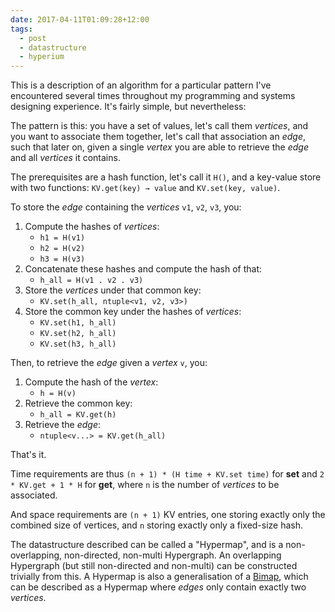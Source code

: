 ```yaml
---
date: 2017-04-11T01:09:28+12:00
tags:
  - post
  - datastructure
  - hyperium
---
```


This is a description of an algorithm for a particular pattern I've encountered
several times throughout my programming and systems designing experience. It's
fairly simple, but nevertheless:

The pattern is this: you have a set of values, let's call them _vertices_, and
you want to associate them together, let's call that association an _edge_,
such that later on, given a single _vertex_ you are able to retrieve the _edge_
and all _vertices_ it contains.

The prerequisites are a hash function, let's call it `H()`, and a key-value
store with two functions: `KV.get(key) → value` and `KV.set(key, value)`.

To store the _edge_ containing the _vertices_ `v1`, `v2`, `v3`, you:

1. Compute the hashes of _vertices_:
   - `h1 = H(v1)`
   - `h2 = H(v2)`
   - `h3 = H(v3)`
2. Concatenate these hashes and compute the hash of that:
   - `h_all = H(v1 . v2 . v3)`
3. Store the _vertices_ under that common key:
   - `KV.set(h_all, ntuple<v1, v2, v3>)`
4. Store the common key under the hashes of _vertices_:
   - `KV.set(h1, h_all)`
   - `KV.set(h2, h_all)`
   - `KV.set(h3, h_all)`

Then, to retrieve the _edge_ given a _vertex_ `v`, you:

1. Compute the hash of the _vertex_:
   - `h = H(v)`
2. Retrieve the common key:
   - `h_all = KV.get(h)`
3. Retrieve the _edge_:
   - `ntuple<v...> = KV.get(h_all)`

That's it.

Time requirements are thus `(n + 1) * (H time + KV.set time)` for **set** and
`2 * KV.get + 1 * H` for **get**, where `n` is the number of _vertices_ to be
associated.

And space requirements are `(n + 1)` KV entries, one storing exactly only the
combined size of vertices, and `n` storing exactly only a fixed-size hash.

The datastructure described can be called a "Hypermap", and is a
non-overlapping, non-directed, non-multi Hypergraph. An overlapping Hypergraph
(but still non-directed and non-multi) can be constructed trivially from this.
A Hypermap is also a generalisation of a [Bimap], which can be described as a
Hypermap where _edges_ only contain exactly two _vertices_.

[Bimap]: https://en.wikipedia.org/wiki/Bimap

